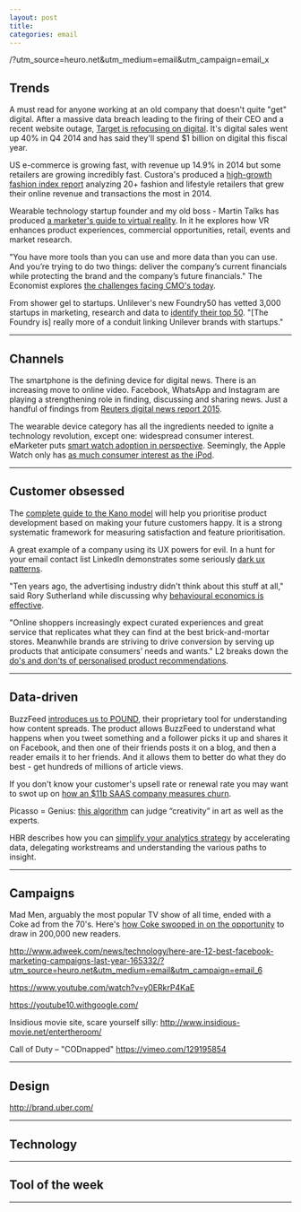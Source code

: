 ```yaml
---
layout: post
title: 
categories: email
---
```


/?utm_source=heuro.net&utm_medium=email&utm_campaign=email_x

## Trends

A must read for anyone working at an old company that doesn't quite "get" digital. After a massive data breach leading to the firing of their CEO and a recent website outage, [Target is refocusing on digital][targetdigi]. It's digital sales went up 40% in Q4 2014 and has said they'll spend $1 billion on digital this fiscal year.

[targetdigi]:http://www.mytotalretail.com/article/inside-targets-digital-revolution/?utm_source=heuro.net&utm_medium=email&utm_campaign=email_6

US e-commerce is growing fast, with revenue up 14.9% in 2014 but some retailers are growing incredibly fast. Custora's produced a [high-growth fashion index report][fashionretailers] analyzing 20+ fashion and lifestyle retailers that grew their online revenue and transactions the most in 2014.

[fashionretailers]:http://blog.custora.com/2015/06/the-fastest-growing-online-fashion-retailers-what-sets-them-apart-new-report/?utm_source=heuro.net&utm_medium=email&utm_campaign=email_6

Wearable technology startup founder and my old boss - Martin Talks has produced [a marketer's guide to virtual reality][econguide]. In it he explores how VR enhances product experiences, commercial opportunities, retail, events and market research.

[econguide]:https://econsultancy.com/reports/a-marketers-guide-to-virtual-reality/?utm_source=heuro.net&utm_medium=email&utm_campaign=email_6

"You have more tools than you can use and more data than you can use. And you’re trying to do two things: deliver the company’s current financials while protecting the brand and the company’s future financials." The Economist explores [the challenges facing CMO's today][echallenges].

[echallenges]:http://www.economistgroup.com/leanback/consumers/michael-linton-cmo-farmers-insurance/?utm_source=heuro.net&utm_medium=email&utm_campaign=email_6

From shower gel to startups. Unlilever's new Foundry50 has vetted 3,000 startups in marketing, research and data to [identify their top 50][unilever]. "[The Foundry is] really more of a conduit linking Unilever brands with startups."

[unilever]:http://adage.com/article/cmo-strategy/unilever-s-foundry50-brings-ad-tech-bounty-cannes/299020/?utm_source=heuro.net&utm_medium=email&utm_campaign=email_6

***

## Channels

The smartphone is the defining device for digital news. There is an increasing move to online video. Facebook, WhatsApp and Instagram are playing a strengthening role in finding, discussing and sharing news. Just a handful of findings from [Reuters digital news report 2015][findings].

[findings]:http://www.digitalnewsreport.org/survey/2015/executive-summary-and-key-findings-2015/?utm_source=heuro.net&utm_medium=email&utm_campaign=email_6

The wearable device category has all the ingredients needed to ignite a technology revolution, except one: widespread consumer interest. eMarketer puts [smart watch adoption in perspective][smartwatch]. Seemingly, the Apple Watch only has [as much consumer interest as the iPod][watchipod].

[smartwatch]:http://www.emarketer.com/Article.aspx?R=1012595&utm_source=heuro.net&utm_medium=email&utm_campaign=email_6

[watchipod]:http://www.google.com/trends/explore#q=apple%20watch%2C%20ipod&date=today%203-m&cmpt=q&tz=

***

## Customer obsessed

The [complete guide to the Kano model][kano] will help you prioritise product development based on making your future customers happy. It is a strong systematic framework for measuring satisfaction and feature prioritisation.

[kano]:http://foldingburritos.com/kano-model/?utm_source=heuro.net&utm_medium=email&utm_campaign=email_6

A great example of a company using its UX powers for evil. In a hunt for your email contact list LinkedIn demonstrates some seriously [dark ux patterns][linkedin].

[linkedin]:https://medium.com/@danrschlosser/linkedin-dark-patterns-3ae726fe1462/?utm_source=heuro.net&utm_medium=email&utm_campaign=email_6

"Ten years ago, the advertising industry didn't think about this stuff at all," said Rory Sutherland while discussing why [behavioural economics is effective][behavioral].

[behavioral]:http://www.warc.com/Content/News/Behavioural_economics_is_effective__.content?ID=00be1349-4c3d-4b81-81e3-31f01402d325&utm_source=heuro.net&utm_medium=email&utm_campaign=email_6

"Online shoppers increasingly expect curated experiences and great service that replicates what they can find at the best brick-and-mortar stores. Meanwhile brands are striving to drive conversion by serving up products that anticipate consumers’ needs and wants." L2 breaks down the [do's and don'ts of personalised product recommendations][dodont].

[dodont]:http://www.l2inc.com/dos-and-donts-personalized-product-recommendations/2015/blog/?utm_source=heuro.net&utm_medium=email&utm_campaign=email_6

***

## Data-driven

BuzzFeed [introduces us to POUND][buzzcontent], their proprietary tool for understanding how content spreads. The product allows BuzzFeed to understand what happens when you tweet something and a follower picks it up and shares it on Facebook, and then one of their friends posts it on a blog, and then a reader emails it to her friends. And it allows them to better do what they do best - get hundreds of millions of article views.

[buzzcontent]:http://www.buzzfeed.com/daozers/introducing-pound-process-for-optimizing-and-understanding-n#.tbqk7gP12/?utm_source=heuro.net&utm_medium=email&utm_campaign=email_6

If you don't know your customer's upsell rate or renewal rate you may want to swot up on [how an $11b SAAS company measures churn][churn].

[churn]:http://tomtunguz.com/service-now-churn/?utm_source=heuro.net&utm_medium=email&utm_campaign=email_6

Picasso = Genius: [this algorithm][algo] can judge “creativity” in art as well as the experts.

[algo]:http://qz.com/425662/picasso-genius-this-algorithm-can-judge-creativity-in-art-as-well-as-the-experts/

HBR describes how you can [simplify your analytics strategy][hbran] by accelerating data, delegating workstreams and understanding the various paths to insight.

[hbran]:https://hbr.org/2015/06/simplify-your-analytics-strategy/?utm_source=heuro.net&utm_medium=email&utm_campaign=email_6

***

## Campaigns

Mad Men, arguably the most popular TV show of all time, ended with a Coke ad from the 70's. Here's [how Coke swooped in on the opportunity][cokemm] to draw in 200,000 new readers.

[cokemm]:http://contently.com/strategist/2015/06/10/how-coca-cola-journey-made-the-most-of-its-mad-men-moment-and-drew-200000-readers/?utm_source=heuro.net&utm_medium=email&utm_campaign=email_6

http://www.adweek.com/news/technology/here-are-12-best-facebook-marketing-campaigns-last-year-165332/?utm_source=heuro.net&utm_medium=email&utm_campaign=email_6

https://www.youtube.com/watch?v=y0ERkrP4KaE

https://youtube10.withgoogle.com/

Insidious movie site, scare yourself silly: http://www.insidious-movie.net/entertheroom/

Call of Duty – "CODnapped" https://vimeo.com/129195854

***

## Design

http://brand.uber.com/

***

## Technology

***

## Tool of the week

***